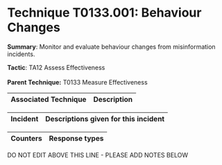 # Technique T0133.001: Behaviour Changes

**Summary**: Monitor and evaluate behaviour changes from misinformation incidents.

**Tactic**: TA12 Assess Effectiveness <br><br>**Parent Technique:** T0133 Measure Effectiveness


| Associated Technique | Description |
| --------- | ------------------------- |



| Incident | Descriptions given for this incident |
| -------- | -------------------- |



| Counters | Response types |
| -------- | -------------- |


DO NOT EDIT ABOVE THIS LINE - PLEASE ADD NOTES BELOW